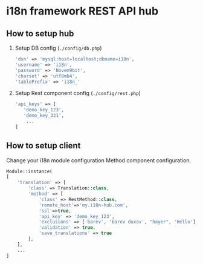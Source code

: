 # i18n framework REST API hub

## How to setup hub

1. Setup DB config (`./config/db.php`)
    ```php
    'dsn' => 'mysql:host=localhost;dbname=i18n',
    'username' => 'i18n',
    'password' => 'Novem9bit',
    'charset' => 'utf8mb4',
    'tablePrefix' => 'i18n_'
    ```
2. Setup Rest component config (`./config/rest.php`)
    ```php
   'api_keys' => [
       'demo_key_123',
       'demo_key_321',
        ...
   ]
    ```
   
## How to setup client

Change your i18n module configuration Method component configuration.

```php
Module::instance(
[
    'translation' => [
        'class' => Translation::class,
        'method' => [
            'class' => RestMethod::class,
            'remote_host'=>'my.i18n-hub.com',
            'ssl'=>true,
            'api_key' => 'demo_key_123',
            'exclusions' => ['barev', 'barev duxov', "hayer", 'Hello'],
            'validation' => true,
            'save_translations' => true
        ],
    ],
    ...
]
```